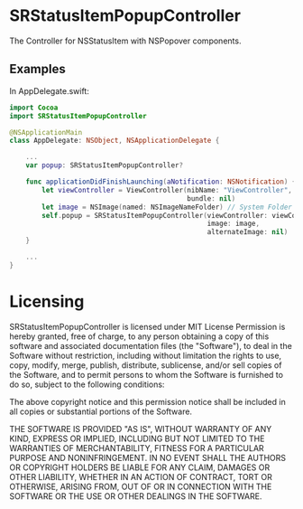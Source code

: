 SRStatusItemPopupController
===========================

The Controller for NSStatusItem with NSPopover components.

## Examples

In AppDelegate.swift:

```swift
import Cocoa
import SRStatusItemPopupController

@NSApplicationMain
class AppDelegate: NSObject, NSApplicationDelegate {

    ...
    var popup: SRStatusItemPopupController?

    func applicationDidFinishLaunching(aNotification: NSNotification) {
        let viewController = ViewController(nibName: "ViewController",
                                            bundle: nil)
        let image = NSImage(named: NSImageNameFolder) // System Folder Icon
        self.popup = SRStatusItemPopupController(viewController: viewController!,
                                                 image: image,
                                                 alternateImage: nil)
    }

    ...
}
```

# Licensing

SRStatusItemPopupController is licensed under MIT License Permission is hereby granted, free of charge, to any person obtaining a copy of this software and associated documentation files (the "Software"), to deal in the Software without restriction, including without limitation the rights to use, copy, modify, merge, publish, distribute, sublicense, and/or sell copies of the Software, and to permit persons to whom the Software is furnished to do so, subject to the following conditions:

The above copyright notice and this permission notice shall be included in all copies or substantial portions of the Software.

THE SOFTWARE IS PROVIDED "AS IS", WITHOUT WARRANTY OF ANY KIND, EXPRESS OR IMPLIED, INCLUDING BUT NOT LIMITED TO THE WARRANTIES OF MERCHANTABILITY, FITNESS FOR A PARTICULAR PURPOSE AND NONINFRINGEMENT. IN NO EVENT SHALL THE AUTHORS OR COPYRIGHT HOLDERS BE LIABLE FOR ANY CLAIM, DAMAGES OR OTHER LIABILITY, WHETHER IN AN ACTION OF CONTRACT, TORT OR OTHERWISE, ARISING FROM, OUT OF OR IN CONNECTION WITH THE SOFTWARE OR THE USE OR OTHER DEALINGS IN THE SOFTWARE.
